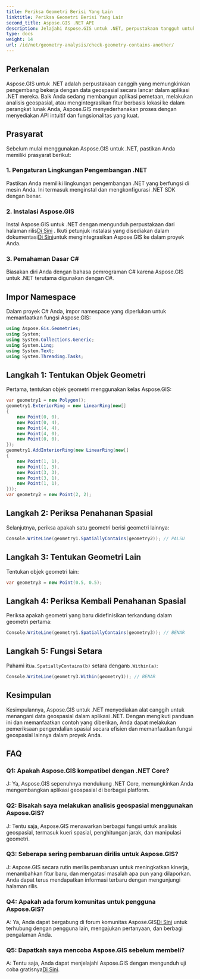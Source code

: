 ```yaml
---
title: Periksa Geometri Berisi Yang Lain
linktitle: Periksa Geometri Berisi Yang Lain
second_title: Aspose.GIS .NET API
description: Jelajahi Aspose.GIS untuk .NET, perpustakaan tangguh untuk integrasi data geospasial yang lancar dalam aplikasi .NET Anda.
type: docs
weight: 14
url: /id/net/geometry-analysis/check-geometry-contains-another/
---
```

## Perkenalan
Aspose.GIS untuk .NET adalah perpustakaan canggih yang memungkinkan pengembang bekerja dengan data geospasial secara lancar dalam aplikasi .NET mereka. Baik Anda sedang membangun aplikasi pemetaan, melakukan analisis geospasial, atau mengintegrasikan fitur berbasis lokasi ke dalam perangkat lunak Anda, Aspose.GIS menyederhanakan proses dengan menyediakan API intuitif dan fungsionalitas yang kuat.
## Prasyarat
Sebelum mulai menggunakan Aspose.GIS untuk .NET, pastikan Anda memiliki prasyarat berikut:
### 1. Pengaturan Lingkungan Pengembangan .NET
Pastikan Anda memiliki lingkungan pengembangan .NET yang berfungsi di mesin Anda. Ini termasuk menginstal dan mengkonfigurasi .NET SDK dengan benar.
### 2. Instalasi Aspose.GIS
 Instal Aspose.GIS untuk .NET dengan mengunduh perpustakaan dari halaman rilis[Di Sini](https://releases.aspose.com/gis/net/) . Ikuti petunjuk instalasi yang disediakan dalam dokumentasi[Di Sini](https://reference.aspose.com/gis/net/)untuk mengintegrasikan Aspose.GIS ke dalam proyek Anda.
### 3. Pemahaman Dasar C#
Biasakan diri Anda dengan bahasa pemrograman C# karena Aspose.GIS untuk .NET terutama digunakan dengan C#.

## Impor Namespace
Dalam proyek C# Anda, impor namespace yang diperlukan untuk memanfaatkan fungsi Aspose.GIS:
```csharp
using Aspose.Gis.Geometries;
using System;
using System.Collections.Generic;
using System.Linq;
using System.Text;
using System.Threading.Tasks;
```

## Langkah 1: Tentukan Objek Geometri
Pertama, tentukan objek geometri menggunakan kelas Aspose.GIS:
```csharp
var geometry1 = new Polygon();
geometry1.ExteriorRing = new LinearRing(new[]
{
    new Point(0, 0),
    new Point(0, 4),
    new Point(4, 4),
    new Point(4, 0),
    new Point(0, 0),
});
geometry1.AddInteriorRing(new LinearRing(new[]
{
    new Point(1, 1),
    new Point(1, 3),
    new Point(3, 3),
    new Point(3, 1),
    new Point(1, 1),
}));
var geometry2 = new Point(2, 2);
```
## Langkah 2: Periksa Penahanan Spasial
Selanjutnya, periksa apakah satu geometri berisi geometri lainnya:
```csharp
Console.WriteLine(geometry1.SpatiallyContains(geometry2)); // PALSU
```
## Langkah 3: Tentukan Geometri Lain
Tentukan objek geometri lain:
```csharp
var geometry3 = new Point(0.5, 0.5);
```
## Langkah 4: Periksa Kembali Penahanan Spasial
Periksa apakah geometri yang baru didefinisikan terkandung dalam geometri pertama:
```csharp
Console.WriteLine(geometry1.SpatiallyContains(geometry3)); // BENAR
```
## Langkah 5: Fungsi Setara
 Pahami itu`a.SpatiallyContains(b)` setara dengan`b.Within(a)`:
```csharp
Console.WriteLine(geometry3.Within(geometry1)); // BENAR
```

## Kesimpulan
Kesimpulannya, Aspose.GIS untuk .NET menyediakan alat canggih untuk menangani data geospasial dalam aplikasi .NET. Dengan mengikuti panduan ini dan memanfaatkan contoh yang diberikan, Anda dapat melakukan pemeriksaan pengendalian spasial secara efisien dan memanfaatkan fungsi geospasial lainnya dalam proyek Anda.
## FAQ
### Q1: Apakah Aspose.GIS kompatibel dengan .NET Core?
J: Ya, Aspose.GIS sepenuhnya mendukung .NET Core, memungkinkan Anda mengembangkan aplikasi geospasial di berbagai platform.
### Q2: Bisakah saya melakukan analisis geospasial menggunakan Aspose.GIS?
J: Tentu saja, Aspose.GIS menawarkan berbagai fungsi untuk analisis geospasial, termasuk kueri spasial, penghitungan jarak, dan manipulasi geometri.
### Q3: Seberapa sering pembaruan dirilis untuk Aspose.GIS?
J: Aspose.GIS secara rutin merilis pembaruan untuk meningkatkan kinerja, menambahkan fitur baru, dan mengatasi masalah apa pun yang dilaporkan. Anda dapat terus mendapatkan informasi terbaru dengan mengunjungi halaman rilis.
### Q4: Apakah ada forum komunitas untuk pengguna Aspose.GIS?
A: Ya, Anda dapat bergabung di forum komunitas Aspose.GIS[Di Sini](https://forum.aspose.com/c/gis/33) untuk terhubung dengan pengguna lain, mengajukan pertanyaan, dan berbagi pengalaman Anda.
### Q5: Dapatkah saya mencoba Aspose.GIS sebelum membeli?
 A: Tentu saja, Anda dapat menjelajahi Aspose.GIS dengan mengunduh uji coba gratisnya[Di Sini](https://releases.aspose.com/).